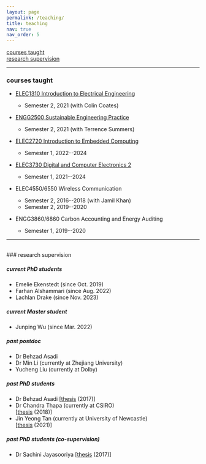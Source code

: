 ```yaml
---
layout: page
permalink: /teaching/
title: teaching
nav: true
nav_order: 5
---
```


[courses taught](#courses-taught)  
[research supervision](#research-supervision)

***

### courses taught

- [ELEC1310 Introduction to Electrical Engineering](https://www.newcastle.edu.au/course/ELEC1310)
   - Semester 2, 2021 (with Colin Coates)
- [ENGG2500 Sustainable Engineering Practice](https://www.newcastle.edu.au/course/ENGG2500)
   - Semester 2, 2021 (with Terrence Summers)
- [ELEC2720 Introduction to Embedded Computing](https://www.newcastle.edu.au/course/ELEC2720)
   - Semester 1, 2022--2024

- [ELEC3730 Digital and Computer Electronics 2](https://www.newcastle.edu.au/course/ELEC3730)
   - Semester 1, 2021--2024
- ELEC4550/6550 Wireless Communication
   - Semester 2, 2016--2018 (with Jamil Khan)
   - Semester 2, 2019--2020
- ENGG3860/6860 Carbon Accounting and Energy Auditing
   - Semester 1, 2019--2020


***
<br>
### research supervision

##### current PhD students
- Emelie Ekenstedt (since Oct. 2019)
- Farhan Alshammari (since Aug. 2022)
- Lachlan Drake (since Nov. 2023)

##### current Master student
- Junping Wu (since Mar. 2022)

##### past postdoc
- Dr Behzad Asadi 
- Dr Min Li (currently at Zhejiang University)
- Yucheng Liu (currently at Dolby)

##### past PhD students
- Dr Behzad Asadi 
[[thesis](https://nova.newcastle.edu.au/vital/access/manager/Repository/uon:27096) (2017)]
- Dr Chandra Thapa (currently at CSIRO)  
[[thesis](https://hdl.handle.net/1959.13/1388175) (2018)]
- Jin Yeong Tan (currently at University of Newcastle)   
  [[thesis](http://hdl.handle.net/1959.13/1426913) (2021)]

##### past PhD students (co-supervision)
- Dr Sachini Jayasooriya 
[[thesis](https://nova.newcastle.edu.au/vital/access/manager/Repository/uon:29091) (2017)] 